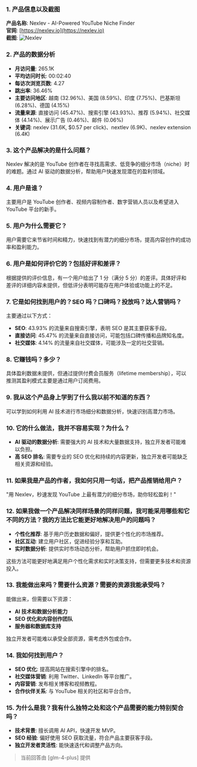 ### 1. 产品信息以及截图

**产品名称**: Nexlev - AI-Powered YouTube Niche Finder  
**官网**: [https://nexlev.io](https://nexlev.io)  
**截图**: ![Nexlev](https://cdn-images.toolify.ai/170349913074249460.jpg)

### 2. 产品的数据分析

- **月访问量**: 265.1K
- **平均访问时长**: 00:02:40
- **每访次浏览页数**: 4.27
- **跳出率**: 36.46%
- **主要访问地区**: 越南 (32.96%)、美国 (8.59%)、印度 (7.75%)、巴基斯坦 (6.28%)、德国 (4.15%)
- **流量来源**: 直接访问 (45.47%)、搜索引擎 (43.93%)、推荐 (5.94%)、社交媒体 (4.14%)、展示广告 (0.46%)、邮件 (0.06%)
- **关键词**: nexlev (31.6K, $0.57 per click)、nextlev (6.9K)、nexlev extension (6.4K)

### 3. 这个产品解决的是什么问题？

Nexlev 解决的是 YouTube 创作者在寻找高需求、低竞争的细分市场（niche）时的难题。通过 AI 驱动的数据分析，帮助用户快速发现潜在的盈利领域。

### 4. 用户是谁？

主要用户是 YouTube 创作者、视频内容制作者、数字营销人员以及希望进入 YouTube 平台的新手。

### 5. 用户为什么需要它？

用户需要它来节省时间和精力，快速找到有潜力的细分市场，提高内容创作的成功率和盈利能力。

### 6. 用户是如何评价它的？包括好评和差评？

根据提供的评价信息，有一个用户给出了 1 分（满分 5 分）的差评。具体好评和差评的详细内容未提供，但低评分表明可能存在用户体验或功能上的不足。

### 7. 它是如何找到用户的？SEO 吗？口碑吗？投放吗？达人营销吗？

主要通过以下方式：
- **SEO**: 43.93% 的流量来自搜索引擎，表明 SEO 是其主要获客手段。
- **直接访问**: 45.47% 的流量来自直接访问，可能包括口碑传播和品牌知名度。
- **社交媒体**: 4.14% 的流量来自社交媒体，可能涉及一定的社交营销。

### 8. 它赚钱吗？多少？

具体盈利数据未提供，但通过提供付费会员服务（lifetime membership），可以推测其盈利模式主要是通过用户订阅费用。

### 9. 我从这个产品身上学到了什么我以前不知道的东西？

可以学到如何利用 AI 技术进行市场细分和数据分析，快速识别高潜力市场。

### 10. 它的什么做法，我并不容易实现？为什么？

- **AI 驱动的数据分析**: 需要强大的 AI 技术和大量数据支持，独立开发者可能难以负担。
- **高 SEO 排名**: 需要专业的 SEO 优化和持续的内容更新，独立开发者可能缺乏相关资源和经验。

### 11. 如果我是产品的作者，我如何只用一句话，把产品推销给用户？

"用 Nexlev，秒速发现 YouTube 上最有潜力的细分市场，助你轻松盈利！"

### 12. 如果我做一个产品解决同样场景的同样问题，我可能采用哪些和它不同的方法？我的方法比它能更好地解决用户的问题吗？

- **个性化推荐**: 基于用户历史数据和偏好，提供更个性化的市场推荐。
- **社区互动**: 建立用户社区，促进经验分享和互助。
- **实时数据分析**: 提供实时市场动态分析，帮助用户抓住即时机会。

这些方法可能更好地满足用户个性化需求和实时决策支持，但需要更多技术和资源投入。

### 13. 我能做出来吗？需要什么资源？需要的资源我能承受吗？

能做出来，但需要以下资源：
- **AI 技术和数据分析能力**
- **SEO 优化和内容创作团队**
- **服务器和数据库支持**

独立开发者可能难以承受全部资源，需考虑外包或合作。

### 14. 我如何找到用户？

- **SEO 优化**: 提高网站在搜索引擎中的排名。
- **社交媒体营销**: 利用 Twitter、LinkedIn 等平台推广。
- **内容营销**: 发布相关博客和视频教程。
- **合作伙伴关系**: 与 YouTube 相关的社区和平台合作。

### 15. 为什么是我？我有什么独特之处和这个产品需要的能力特别契合吗？

- **技术背景**: 擅长调用 AI API，快速开发 MVP。
- **SEO 经验**: 偏好使用 SEO 获取流量，符合产品主要获客手段。
- **独立开发者灵活性**: 能快速迭代和调整产品方向。

> 当前回答由 [glm-4-plus] 提供